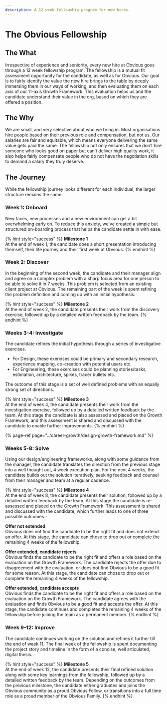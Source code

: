 ```yaml
---
description: A 12 week fellowship program for new hires.
---
```


# The Obvious Fellowship

## The What

Irrespective of experience and seniority, every new hire at Obvious goes through a 12 week fellowship program. The fellowship is a mutual fit assessment opportunity for the candidate, as well as for Obvious. Our goal is to fairly identify the value the new hire brings to the table by deeply immersing them in our ways of working, and then evaluating them on each axis of our 11-axis Growth Framework. This evaluation helps us and the candidate understand their value in the org, based on which they are offered a position.

## The Why

We are small, and very selective about who we bring in. Most organisations hire people based on their previous role and compensation, but not us. Our salaries are fair and equitable, which means everyone delivering the same value gets paid the same. The fellowship not only ensures that we don’t hire someone who looks good on paper but can’t deliver high quality work, it also helps fairly compensate people who do not have the negotiation skills to demand a salary they truly deserve.

## The Journey

While the fellowship journey looks different for each individual, the larger structure remains the same.

### Week 1: Onboard

New faces, new processes and a new environment can get a bit overwhelming early on. To reduce this anxiety, we've created a simple but structured on-boarding process that helps the candidate settle in with ease.

{% hint style="success" %}
**Milestone 1**  
At the end of week 1, the candidate does a short presentation introducing themself, their life journey and their first week at Obvious.
{% endhint %}

### 

### Week 2:  Discover

In the beginning of the second week, the candidate and their manager align and agree on a complex problem with a sharp focus area for one person to be able to solve it in 7 weeks. This problem is selected from an existing client project at Obvious. The remaining part of the week is spent refining the problem definition and coming up with an initial hypothesis.

{% hint style="success" %}
**Milestone 2**  
At the end of week 2, the candidate presents their work from the discovery exercise, followed up by a detailed written feedback by the team. 
{% endhint %}

### 

### Weeks 3-4: Investigate

The candidate refines the initial hypothesis through a series of investigative exercises. 

* For Design, these exercises could be primary and secondary research, experience mapping, co-creation with potential users etc. 
* For Engineering, these exercises could be planning stories/tasks, estimation, architecture, spikes, tracer bullets etc. 

The outcome of this stage is a set of well defined problems with an equally strong set of directions.

{% hint style="success" %}
**Milestone 3**  
At the end of week 4, the candidate presents their work from the investigation exercise, followed up by a detailed written feedback by the team. At this stage the candidate is also assessed and placed on the Growth Framework, and this assessment is shared and discussed with the candidate to enable further improvements.
{% endhint %}

{% page-ref page="../career-growth/design-growth-framework.md" %}

### 

### Weeks 5-8: Solve

Using our design/engineering frameworks, along with some guidance from the manager, the candidate translates the direction from the previous stage into a well thought out, 4 week execution plan. For the next 4 weeks, the candidate builds out the solution iteratively, seeking feedback and counsel from their manager and team at a regular cadence.

{% hint style="success" %}
**Milestone 4**  
At the end of week 8, the candidate presents their solution, followed up by a detailed written feedback by the team. At this stage the candidate is re-assessed and placed on the Growth Framework. This assessment is shared and discussed with the candidate, which further leads to one of three possible outcomes -  
  
**Offer not extended**  
Obvious does not find the candidate to be the right fit and does not extend an offer. At this stage, the candidate can chose to drop out or complete the remaining 4 weeks of the fellowship.  
  
**Offer extended, candidate rejects**   
Obvious finds the candidate to be the right fit and offers a role based on the evaluation on the Growth Framework. The candidate rejects the offer due to disagreement with the evaluation, or does not find Obvious to be a good fit for some reason. At this stage, the candidate can chose to drop out or complete the remaining 4 weeks of the fellowship.  
  
**Offer extended, candidate accepts**  
Obvious finds the candidate to be the right fit and offers a role based on the evaluation on the Growth Framework. The candidate agrees with the evaluation and finds Obvious to be a good fit and accepts the offer. At this stage, the candidate continues and completes the remaining 4 weeks of the fellowship before joining the team as a permanent member.
{% endhint %}

### 

### Week 9-12: Improve

The candidate continues working on the solution and refines it further till the end of week 11. The final week of the fellowship is spent documenting the project story and timeline in the form of a concise, well articulated, digital thesis. 

{% hint style="success" %}
**Milestone 5**  
At the end of week 12, the candidate presents their final refined solution along with some key learnings from the fellowship, followed up by a detailed written feedback by the team. Depending on the outcomes from the previous milestone, the candidate either graduates and joins the Obvious community as a proud Obvious Fellow, or transitions into a full time role as a proud member of the Obvious Family.
{% endhint %}

